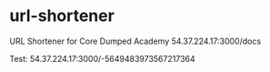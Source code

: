 # url-shortener
URL Shortener for Core Dumped Academy
54.37.224.17:3000/docs


Test: 54.37.224.17:3000/-5649483973567217364
